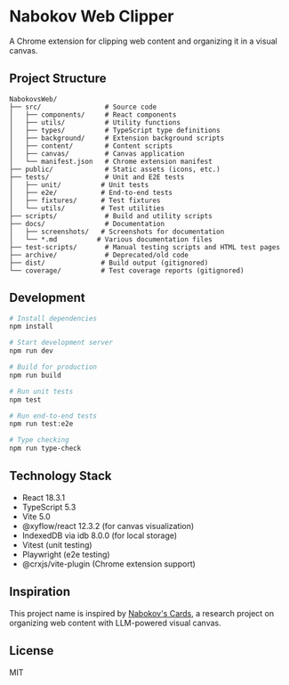 # Nabokov Web Clipper

A Chrome extension for clipping web content and organizing it in a visual canvas.

## Project Structure

```
NabokovsWeb/
├── src/                # Source code
│   ├── components/     # React components
│   ├── utils/          # Utility functions
│   ├── types/          # TypeScript type definitions
│   ├── background/     # Extension background scripts
│   ├── content/        # Content scripts
│   ├── canvas/         # Canvas application
│   └── manifest.json   # Chrome extension manifest
├── public/             # Static assets (icons, etc.)
├── tests/              # Unit and E2E tests
│   ├── unit/          # Unit tests
│   ├── e2e/           # End-to-end tests
│   ├── fixtures/      # Test fixtures
│   └── utils/         # Test utilities
├── scripts/            # Build and utility scripts
├── docs/               # Documentation
│   ├── screenshots/   # Screenshots for documentation
│   └── *.md          # Various documentation files
├── test-scripts/       # Manual testing scripts and HTML test pages
├── archive/            # Deprecated/old code
├── dist/              # Build output (gitignored)
└── coverage/          # Test coverage reports (gitignored)
```

## Development

```bash
# Install dependencies
npm install

# Start development server
npm run dev

# Build for production
npm run build

# Run unit tests
npm test

# Run end-to-end tests
npm run test:e2e

# Type checking
npm run type-check
```

## Technology Stack

- React 18.3.1
- TypeScript 5.3
- Vite 5.0
- @xyflow/react 12.3.2 (for canvas visualization)
- IndexedDB via idb 8.0.0 (for local storage)
- Vitest (unit testing)
- Playwright (e2e testing)
- @crxjs/vite-plugin (Chrome extension support)

## Inspiration

This project name is inspired by [Nabokov's Cards](https://dl.acm.org/doi/abs/10.1145/3698061.3726916), a research project on organizing web content with LLM-powered visual canvas.

## License

MIT